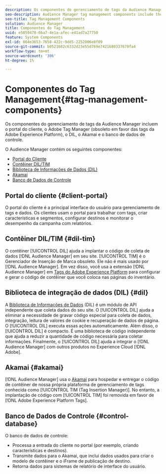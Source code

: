 ```yaml
---
description: Os componentes do gerenciamento de tags da Audience Manager incluem o portal do cliente, o Adobe Tag Manager (obsoleto em favor do Adobe Experience Platform Launch), o DIL, o Akamai e o banco de dados de controle.
seo-description: Audience Manager tag management components include the client portal, Adobe Tag Manager (deprecated in favor of Adobe Experience Platform Launch), DIL, Akamai, and the control database.
seo-title: Tag Management Components
solution: Audience Manager
title: Componentes do Tag Management
uuid: e5059478-6ba7-4e1a-afec-e41ad7a27750
feature: System Components
exl-id: 064e3653-7658-422c-9dd5-2252806e8f09
source-git-commit: b0521682c6332d23e55d769e7421680337670fa4
workflow-type: tm+mt
source-wordcount: '306'
ht-degree: 1%

---
```


# Componentes do Tag Management{#tag-management-components}

Os componentes do gerenciamento de tags da Audience Manager incluem o portal do cliente, o Adobe Tag Manager (obsoleto em favor das tags da Adobe Experience Platform), o DIL, o Akamai e o banco de dados de controle.

<!-- 

c_comptag.xml

 -->

O Audience Manager contém os seguintes componentes:

* [Portal do Cliente](../../reference/system-components/components-tag-management.md#client-portal)
* [Contêiner DIL/TIM](../../reference/system-components/components-tag-management.md#dil-tim)
* [Biblioteca de Informações de Dados (DIL)](../../reference/system-components/components-tag-management.md#dil)
* [Akamai](../../reference/system-components/components-tag-management.md#akamai)
* [Banco de Dados de Controle](../../reference/system-components/components-tag-management.md#control-database)

## Portal do cliente {#client-portal}

O portal do cliente é a principal interface do usuário para gerenciamento de tags e dados. Os clientes usam o portal para trabalhar com tags, criar características e segmentos, configurar destinos e monitorar o desempenho da campanha com relatórios.

## Contêiner DIL/TIM {#dil-tim}

O contêiner [!UICONTROL DIL] ajuda a implantar o código de coleta de dados [!DNL Audience Manager] em seu site. [!UICONTROL TIM] é o Gerenciador de Inserção de Marca obsoleto. Ele não é mais usado por [!DNL Audience Manager]. Em vez disso, você usa a extensão [!DNL Audience Manager] em [Tags do Adobe Experience Platform](https://experienceleague.adobe.com/docs/experience-platform/tags/extensions/adobe/audience-manager/overview.html?lang=pt-BR) para configurar e gerar o código de contêiner que você coloca nas páginas do inventário.

## Biblioteca de integração de dados (DIL) {#dil}

A [Biblioteca de Informações de Dados](../../dil/dil-overview.md) (DIL) é um módulo de API independente que coleta dados do seu site. O [!UICONTROL DIL] ajuda a eliminar a necessidade de gravar código especial para coleta de dados, integração, leitura de valores de cookie e recuperação de dados de página. O [!UICONTROL DIL] executa essas ações automaticamente. Além disso, o [!UICONTROL DIL] é compacto. É uma biblioteca de código independente que ajuda a reduzir a quantidade de código necessária para coletar informações. Finalmente, o [!UICONTROL DIL] ajuda a integrar o [!DNL Audience Manager] com outros produtos no Experience Cloud [!DNL Adobe].

## Akamai {#akamai}

[!DNL Audience Manager] usa o [Akamai](https://www.akamai.com/us/en/about/) para hospedar e entregar o código de contêiner de nossa própria plataforma de gerenciamento de tags conhecida como [!UICONTROL TIM (Tag Insertion Manager)]. No entanto, a implantação de código com [!UICONTROL TIM] foi removida em favor de [!DNL Adobe Experience Platform Tags].

## Banco de Dados de Controle {#control-database}

O banco de dados de controle:

* Processa a entrada do cliente no portal (por exemplo, criando características e destinos).
* Transmite dados para o Akamai, que inclui dados usados para criar o modelo de contêiner e o iFrame de publicação de destino.
* Retorna dados para sistemas de relatório de interface do usuário.
